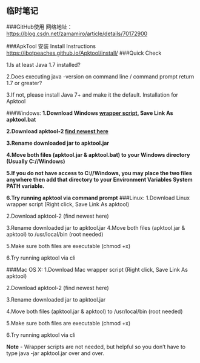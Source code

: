 临时笔记
-

###GitHub使用
网络地址：https://blog.csdn.net/zamamiro/article/details/70172900


###ApkTool 安装 Install Instructions
https://ibotpeaches.github.io/Apktool/install/
###Quick Check

1.Is at least Java 1.7 installed?

2.Does executing java -version on command line / command prompt return 1.7 or greater?

3.If not, please install Java 7+ and make it the default.
Installation for Apktool

###Windows:
**1.Download Windows [wrapper script](https://raw.githubusercontent.com/iBotPeaches/Apktool/master/scripts/windows/apktool.bat), Save Link As apktool.bat**

**2.Download apktool-2 [find newest here](https://bitbucket.org/iBotPeaches/apktool/downloads/)**

**3.Rename downloaded jar to apktool.jar**

**4.Move both files (apktool.jar & apktool.bat) to your Windows directory (Usually C://Windows)**

**5.If you do not have access to C://Windows, you may place the two files anywhere then add that directory to your Environment Variables System PATH variable.**

**6.Try running apktool via command prompt**
###Linux:
1.Download Linux wrapper script (Right click, Save Link As apktool)

2.Download apktool-2 (find newest here)

3.Rename downloaded jar to apktool.jar
4.Move both files (apktool.jar & apktool) to /usr/local/bin (root needed)

5.Make sure both files are executable (chmod +x)

6.Try running apktool via cli

###Mac OS X:
1.Download Mac wrapper script (Right click, Save Link As apktool)

2.Download apktool-2 (find newest here)

3.Rename downloaded jar to apktool.jar

4.Move both files (apktool.jar & apktool) to /usr/local/bin (root needed)

5.Make sure both files are executable (chmod +x)

6.Try running apktool via cli

**Note** - Wrapper scripts are not needed, but helpful so you don’t have to type java -jar apktool.jar over and over.